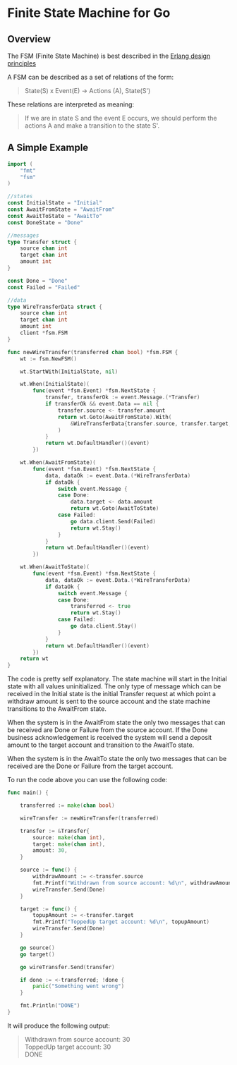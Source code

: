 # Finite State Machine for Go

## Overview

The FSM (Finite State Machine) is best described in the [Erlang design principles](http://www.erlang.org/documentation/doc-4.8.2/doc/design_principles/fsm.html)

A FSM can be described as a set of relations of the form:
> State(S) x Event(E) -> Actions (A), State(S')

These relations are interpreted as meaning:
> If we are in state S and the event E occurs, we should perform the actions A and make a transition to the state S'.

## A Simple Example

```go
import (
	"fmt"
	"fsm"
)

//states
const InitialState = "Initial"
const AwaitFromState = "AwaitFrom"
const AwaitToState = "AwaitTo"
const DoneState = "Done"

//messages
type Transfer struct {
	source chan int
	target chan int
	amount int
}

const Done = "Done"
const Failed = "Failed"

//data
type WireTransferData struct {
	source chan int
	target chan int
	amount int
	client *fsm.FSM
}

func newWireTransfer(transferred chan bool) *fsm.FSM {
	wt := fsm.NewFSM()

	wt.StartWith(InitialState, nil)

	wt.When(InitialState)(
		func(event *fsm.Event) *fsm.NextState {
			transfer, transferOk := event.Message.(*Transfer)
			if transferOk && event.Data == nil {
				transfer.source <- transfer.amount
				return wt.Goto(AwaitFromState).With(
					&WireTransferData{transfer.source, transfer.target, transfer.amount, wt},
				)
			}
			return wt.DefaultHandler()(event)
		})

	wt.When(AwaitFromState)(
		func(event *fsm.Event) *fsm.NextState {
			data, dataOk := event.Data.(*WireTransferData)
			if dataOk {
				switch event.Message {
				case Done:
					data.target <- data.amount
					return wt.Goto(AwaitToState)
				case Failed:
					go data.client.Send(Failed)
					return wt.Stay()
				}
			}
			return wt.DefaultHandler()(event)
		})

	wt.When(AwaitToState)(
		func(event *fsm.Event) *fsm.NextState {
			data, dataOk := event.Data.(*WireTransferData)
			if dataOk {
				switch event.Message {
				case Done:
					transferred <- true
					return wt.Stay()
				case Failed:
					go data.client.Stay()
				}
			}
			return wt.DefaultHandler()(event)
		})
	return wt
}
```

The code is pretty self explanatory. The state machine will start in the Initial state with all values uninitialized. The only type of message which can be received in the Initial state is the initial Transfer request at which point a withdraw amount is sent to the source account and the state machine transitions to the AwaitFrom state.

When the system is in the AwaitFrom state the only two messages that can be received are Done or Failure from the source account. If the Done business acknowledgement is received the system will send a deposit amount to the target account and transition to the AwaitTo state.

When the system is in the AwaitTo state the only two messages that can be received are the Done or Failure from the target account.

To run the code above you can use the following code:

```go
func main() {

	transferred := make(chan bool)

	wireTransfer := newWireTransfer(transferred)

	transfer := &Transfer{
		source: make(chan int),
		target: make(chan int),
		amount: 30,
	}

	source := func() {
		withdrawAmount := <-transfer.source
		fmt.Printf("Withdrawn from source account: %d\n", withdrawAmount)
		wireTransfer.Send(Done)
	}

	target := func() {
		topupAmount := <-transfer.target
		fmt.Printf("ToppedUp target account: %d\n", topupAmount)
		wireTransfer.Send(Done)
	}

	go source()
	go target()

	go wireTransfer.Send(transfer)

	if done := <-transferred; !done {
		panic("Something went wrong")
	}

	fmt.Println("DONE")
}
```

It will produce the following output:

> Withdrawn from source account: 30  
ToppedUp target account: 30  
DONE
